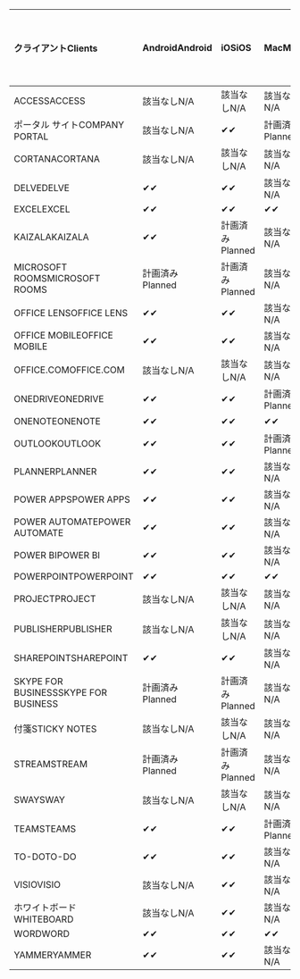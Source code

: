 <!-- This file is generated automatically. Changes made to this file will be overwritten.-->
|<span data-ttu-id="47471-101">クライアント</span><span class="sxs-lookup"><span data-stu-id="47471-101">Clients</span></span>|<span data-ttu-id="47471-102">Android</span><span class="sxs-lookup"><span data-stu-id="47471-102">Android</span></span>|<span data-ttu-id="47471-103">iOS</span><span class="sxs-lookup"><span data-stu-id="47471-103">iOS</span></span>|<span data-ttu-id="47471-104">Mac</span><span class="sxs-lookup"><span data-stu-id="47471-104">Mac</span></span>|<span data-ttu-id="47471-105">Windows 10</span><span class="sxs-lookup"><span data-stu-id="47471-105">Windows 10</span></span><br><span data-ttu-id="47471-106">Desktop</span><span class="sxs-lookup"><span data-stu-id="47471-106">Desktop</span></span>|<span data-ttu-id="47471-107">Windows 10</span><span class="sxs-lookup"><span data-stu-id="47471-107">Windows 10</span></span><br><span data-ttu-id="47471-108">モダン アプリ</span><span class="sxs-lookup"><span data-stu-id="47471-108">Modern Apps</span></span>|
|:-|:-|:-|:-|:-|:-|
|<span data-ttu-id="47471-109">ACCESS</span><span class="sxs-lookup"><span data-stu-id="47471-109">ACCESS</span></span>|<span data-ttu-id="47471-110">該当なし</span><span class="sxs-lookup"><span data-stu-id="47471-110">N/A</span></span>|<span data-ttu-id="47471-111">該当なし</span><span class="sxs-lookup"><span data-stu-id="47471-111">N/A</span></span>|<span data-ttu-id="47471-112">該当なし</span><span class="sxs-lookup"><span data-stu-id="47471-112">N/A</span></span>|<span data-ttu-id="47471-113">✔</span><span class="sxs-lookup"><span data-stu-id="47471-113">✔</span></span>|<span data-ttu-id="47471-114">該当なし</span><span class="sxs-lookup"><span data-stu-id="47471-114">N/A</span></span>|
|<span data-ttu-id="47471-115">ポータル サイト</span><span class="sxs-lookup"><span data-stu-id="47471-115">COMPANY PORTAL</span></span>|<span data-ttu-id="47471-116">該当なし</span><span class="sxs-lookup"><span data-stu-id="47471-116">N/A</span></span>|<span data-ttu-id="47471-117">✔</span><span class="sxs-lookup"><span data-stu-id="47471-117">✔</span></span>|<span data-ttu-id="47471-118">計画済み</span><span class="sxs-lookup"><span data-stu-id="47471-118">Planned</span></span>|<span data-ttu-id="47471-119">該当なし</span><span class="sxs-lookup"><span data-stu-id="47471-119">N/A</span></span>|<span data-ttu-id="47471-120">✔</span><span class="sxs-lookup"><span data-stu-id="47471-120">✔</span></span>|
|<span data-ttu-id="47471-121">CORTANA</span><span class="sxs-lookup"><span data-stu-id="47471-121">CORTANA</span></span>|<span data-ttu-id="47471-122">該当なし</span><span class="sxs-lookup"><span data-stu-id="47471-122">N/A</span></span>|<span data-ttu-id="47471-123">該当なし</span><span class="sxs-lookup"><span data-stu-id="47471-123">N/A</span></span>|<span data-ttu-id="47471-124">該当なし</span><span class="sxs-lookup"><span data-stu-id="47471-124">N/A</span></span>|<span data-ttu-id="47471-125">該当なし</span><span class="sxs-lookup"><span data-stu-id="47471-125">N/A</span></span>|<span data-ttu-id="47471-126">✔</span><span class="sxs-lookup"><span data-stu-id="47471-126">✔</span></span>|
|<span data-ttu-id="47471-127">DELVE</span><span class="sxs-lookup"><span data-stu-id="47471-127">DELVE</span></span>|<span data-ttu-id="47471-128">✔</span><span class="sxs-lookup"><span data-stu-id="47471-128">✔</span></span>|<span data-ttu-id="47471-129">✔</span><span class="sxs-lookup"><span data-stu-id="47471-129">✔</span></span>|<span data-ttu-id="47471-130">該当なし</span><span class="sxs-lookup"><span data-stu-id="47471-130">N/A</span></span>|<span data-ttu-id="47471-131">該当なし</span><span class="sxs-lookup"><span data-stu-id="47471-131">N/A</span></span>|<span data-ttu-id="47471-132">該当なし</span><span class="sxs-lookup"><span data-stu-id="47471-132">N/A</span></span>|
|<span data-ttu-id="47471-133">EXCEL</span><span class="sxs-lookup"><span data-stu-id="47471-133">EXCEL</span></span>|<span data-ttu-id="47471-134">✔</span><span class="sxs-lookup"><span data-stu-id="47471-134">✔</span></span>|<span data-ttu-id="47471-135">✔</span><span class="sxs-lookup"><span data-stu-id="47471-135">✔</span></span>|<span data-ttu-id="47471-136">✔</span><span class="sxs-lookup"><span data-stu-id="47471-136">✔</span></span>|<span data-ttu-id="47471-137">✔</span><span class="sxs-lookup"><span data-stu-id="47471-137">✔</span></span>|<span data-ttu-id="47471-138">✔</span><span class="sxs-lookup"><span data-stu-id="47471-138">✔</span></span>|
|<span data-ttu-id="47471-139">KAIZALA</span><span class="sxs-lookup"><span data-stu-id="47471-139">KAIZALA</span></span>|<span data-ttu-id="47471-140">✔</span><span class="sxs-lookup"><span data-stu-id="47471-140">✔</span></span>|<span data-ttu-id="47471-141">計画済み</span><span class="sxs-lookup"><span data-stu-id="47471-141">Planned</span></span>|<span data-ttu-id="47471-142">該当なし</span><span class="sxs-lookup"><span data-stu-id="47471-142">N/A</span></span>|<span data-ttu-id="47471-143">該当なし</span><span class="sxs-lookup"><span data-stu-id="47471-143">N/A</span></span>|<span data-ttu-id="47471-144">該当なし</span><span class="sxs-lookup"><span data-stu-id="47471-144">N/A</span></span>|
|<span data-ttu-id="47471-145">MICROSOFT ROOMS</span><span class="sxs-lookup"><span data-stu-id="47471-145">MICROSOFT ROOMS</span></span>|<span data-ttu-id="47471-146">計画済み</span><span class="sxs-lookup"><span data-stu-id="47471-146">Planned</span></span>|<span data-ttu-id="47471-147">計画済み</span><span class="sxs-lookup"><span data-stu-id="47471-147">Planned</span></span>|<span data-ttu-id="47471-148">該当なし</span><span class="sxs-lookup"><span data-stu-id="47471-148">N/A</span></span>|<span data-ttu-id="47471-149">該当なし</span><span class="sxs-lookup"><span data-stu-id="47471-149">N/A</span></span>|<span data-ttu-id="47471-150">該当なし</span><span class="sxs-lookup"><span data-stu-id="47471-150">N/A</span></span>|
|<span data-ttu-id="47471-151">OFFICE LENS</span><span class="sxs-lookup"><span data-stu-id="47471-151">OFFICE LENS</span></span>|<span data-ttu-id="47471-152">✔</span><span class="sxs-lookup"><span data-stu-id="47471-152">✔</span></span>|<span data-ttu-id="47471-153">✔</span><span class="sxs-lookup"><span data-stu-id="47471-153">✔</span></span>|<span data-ttu-id="47471-154">該当なし</span><span class="sxs-lookup"><span data-stu-id="47471-154">N/A</span></span>|<span data-ttu-id="47471-155">該当なし</span><span class="sxs-lookup"><span data-stu-id="47471-155">N/A</span></span>|<span data-ttu-id="47471-156">該当なし</span><span class="sxs-lookup"><span data-stu-id="47471-156">N/A</span></span>|
|<span data-ttu-id="47471-157">OFFICE MOBILE</span><span class="sxs-lookup"><span data-stu-id="47471-157">OFFICE MOBILE</span></span>|<span data-ttu-id="47471-158">✔</span><span class="sxs-lookup"><span data-stu-id="47471-158">✔</span></span>|<span data-ttu-id="47471-159">✔</span><span class="sxs-lookup"><span data-stu-id="47471-159">✔</span></span>|<span data-ttu-id="47471-160">該当なし</span><span class="sxs-lookup"><span data-stu-id="47471-160">N/A</span></span>|<span data-ttu-id="47471-161">該当なし</span><span class="sxs-lookup"><span data-stu-id="47471-161">N/A</span></span>|<span data-ttu-id="47471-162">該当なし</span><span class="sxs-lookup"><span data-stu-id="47471-162">N/A</span></span>|
|<span data-ttu-id="47471-163">OFFICE.COM</span><span class="sxs-lookup"><span data-stu-id="47471-163">OFFICE.COM</span></span>|<span data-ttu-id="47471-164">該当なし</span><span class="sxs-lookup"><span data-stu-id="47471-164">N/A</span></span>|<span data-ttu-id="47471-165">該当なし</span><span class="sxs-lookup"><span data-stu-id="47471-165">N/A</span></span>|<span data-ttu-id="47471-166">該当なし</span><span class="sxs-lookup"><span data-stu-id="47471-166">N/A</span></span>|<span data-ttu-id="47471-167">該当なし</span><span class="sxs-lookup"><span data-stu-id="47471-167">N/A</span></span>|<span data-ttu-id="47471-168">✔</span><span class="sxs-lookup"><span data-stu-id="47471-168">✔</span></span>|
|<span data-ttu-id="47471-169">ONEDRIVE</span><span class="sxs-lookup"><span data-stu-id="47471-169">ONEDRIVE</span></span>|<span data-ttu-id="47471-170">✔</span><span class="sxs-lookup"><span data-stu-id="47471-170">✔</span></span>|<span data-ttu-id="47471-171">✔</span><span class="sxs-lookup"><span data-stu-id="47471-171">✔</span></span>|<span data-ttu-id="47471-172">計画済み</span><span class="sxs-lookup"><span data-stu-id="47471-172">Planned</span></span>|<span data-ttu-id="47471-173">✔</span><span class="sxs-lookup"><span data-stu-id="47471-173">✔</span></span>|<span data-ttu-id="47471-174">✔</span><span class="sxs-lookup"><span data-stu-id="47471-174">✔</span></span>|
|<span data-ttu-id="47471-175">ONENOTE</span><span class="sxs-lookup"><span data-stu-id="47471-175">ONENOTE</span></span>|<span data-ttu-id="47471-176">✔</span><span class="sxs-lookup"><span data-stu-id="47471-176">✔</span></span>|<span data-ttu-id="47471-177">✔</span><span class="sxs-lookup"><span data-stu-id="47471-177">✔</span></span>|<span data-ttu-id="47471-178">✔</span><span class="sxs-lookup"><span data-stu-id="47471-178">✔</span></span>|<span data-ttu-id="47471-179">計画済み</span><span class="sxs-lookup"><span data-stu-id="47471-179">Planned</span></span>|<span data-ttu-id="47471-180">✔</span><span class="sxs-lookup"><span data-stu-id="47471-180">✔</span></span>|
|<span data-ttu-id="47471-181">OUTLOOK</span><span class="sxs-lookup"><span data-stu-id="47471-181">OUTLOOK</span></span>|<span data-ttu-id="47471-182">✔</span><span class="sxs-lookup"><span data-stu-id="47471-182">✔</span></span>|<span data-ttu-id="47471-183">✔</span><span class="sxs-lookup"><span data-stu-id="47471-183">✔</span></span>|<span data-ttu-id="47471-184">計画済み</span><span class="sxs-lookup"><span data-stu-id="47471-184">Planned</span></span>|<span data-ttu-id="47471-185">✔</span><span class="sxs-lookup"><span data-stu-id="47471-185">✔</span></span>|<span data-ttu-id="47471-186">✔</span><span class="sxs-lookup"><span data-stu-id="47471-186">✔</span></span>|
|<span data-ttu-id="47471-187">PLANNER</span><span class="sxs-lookup"><span data-stu-id="47471-187">PLANNER</span></span>|<span data-ttu-id="47471-188">✔</span><span class="sxs-lookup"><span data-stu-id="47471-188">✔</span></span>|<span data-ttu-id="47471-189">✔</span><span class="sxs-lookup"><span data-stu-id="47471-189">✔</span></span>|<span data-ttu-id="47471-190">該当なし</span><span class="sxs-lookup"><span data-stu-id="47471-190">N/A</span></span>|<span data-ttu-id="47471-191">該当なし</span><span class="sxs-lookup"><span data-stu-id="47471-191">N/A</span></span>|<span data-ttu-id="47471-192">該当なし</span><span class="sxs-lookup"><span data-stu-id="47471-192">N/A</span></span>|
|<span data-ttu-id="47471-193">POWER APPS</span><span class="sxs-lookup"><span data-stu-id="47471-193">POWER APPS</span></span>|<span data-ttu-id="47471-194">✔</span><span class="sxs-lookup"><span data-stu-id="47471-194">✔</span></span>|<span data-ttu-id="47471-195">✔</span><span class="sxs-lookup"><span data-stu-id="47471-195">✔</span></span>|<span data-ttu-id="47471-196">該当なし</span><span class="sxs-lookup"><span data-stu-id="47471-196">N/A</span></span>|<span data-ttu-id="47471-197">該当なし</span><span class="sxs-lookup"><span data-stu-id="47471-197">N/A</span></span>|<span data-ttu-id="47471-198">計画済み</span><span class="sxs-lookup"><span data-stu-id="47471-198">Planned</span></span>|
|<span data-ttu-id="47471-199">POWER AUTOMATE</span><span class="sxs-lookup"><span data-stu-id="47471-199">POWER AUTOMATE</span></span>|<span data-ttu-id="47471-200">✔</span><span class="sxs-lookup"><span data-stu-id="47471-200">✔</span></span>|<span data-ttu-id="47471-201">✔</span><span class="sxs-lookup"><span data-stu-id="47471-201">✔</span></span>|<span data-ttu-id="47471-202">該当なし</span><span class="sxs-lookup"><span data-stu-id="47471-202">N/A</span></span>|<span data-ttu-id="47471-203">該当なし</span><span class="sxs-lookup"><span data-stu-id="47471-203">N/A</span></span>|<span data-ttu-id="47471-204">該当なし</span><span class="sxs-lookup"><span data-stu-id="47471-204">N/A</span></span>|
|<span data-ttu-id="47471-205">POWER BI</span><span class="sxs-lookup"><span data-stu-id="47471-205">POWER BI</span></span>|<span data-ttu-id="47471-206">✔</span><span class="sxs-lookup"><span data-stu-id="47471-206">✔</span></span>|<span data-ttu-id="47471-207">✔</span><span class="sxs-lookup"><span data-stu-id="47471-207">✔</span></span>|<span data-ttu-id="47471-208">該当なし</span><span class="sxs-lookup"><span data-stu-id="47471-208">N/A</span></span>|<span data-ttu-id="47471-209">計画済み</span><span class="sxs-lookup"><span data-stu-id="47471-209">Planned</span></span>|<span data-ttu-id="47471-210">✔</span><span class="sxs-lookup"><span data-stu-id="47471-210">✔</span></span>|
|<span data-ttu-id="47471-211">POWERPOINT</span><span class="sxs-lookup"><span data-stu-id="47471-211">POWERPOINT</span></span>|<span data-ttu-id="47471-212">✔</span><span class="sxs-lookup"><span data-stu-id="47471-212">✔</span></span>|<span data-ttu-id="47471-213">✔</span><span class="sxs-lookup"><span data-stu-id="47471-213">✔</span></span>|<span data-ttu-id="47471-214">✔</span><span class="sxs-lookup"><span data-stu-id="47471-214">✔</span></span>|<span data-ttu-id="47471-215">✔</span><span class="sxs-lookup"><span data-stu-id="47471-215">✔</span></span>|<span data-ttu-id="47471-216">✔</span><span class="sxs-lookup"><span data-stu-id="47471-216">✔</span></span>|
|<span data-ttu-id="47471-217">PROJECT</span><span class="sxs-lookup"><span data-stu-id="47471-217">PROJECT</span></span>|<span data-ttu-id="47471-218">該当なし</span><span class="sxs-lookup"><span data-stu-id="47471-218">N/A</span></span>|<span data-ttu-id="47471-219">該当なし</span><span class="sxs-lookup"><span data-stu-id="47471-219">N/A</span></span>|<span data-ttu-id="47471-220">該当なし</span><span class="sxs-lookup"><span data-stu-id="47471-220">N/A</span></span>|<span data-ttu-id="47471-221">✔</span><span class="sxs-lookup"><span data-stu-id="47471-221">✔</span></span>|<span data-ttu-id="47471-222">該当なし</span><span class="sxs-lookup"><span data-stu-id="47471-222">N/A</span></span>|
|<span data-ttu-id="47471-223">PUBLISHER</span><span class="sxs-lookup"><span data-stu-id="47471-223">PUBLISHER</span></span>|<span data-ttu-id="47471-224">該当なし</span><span class="sxs-lookup"><span data-stu-id="47471-224">N/A</span></span>|<span data-ttu-id="47471-225">該当なし</span><span class="sxs-lookup"><span data-stu-id="47471-225">N/A</span></span>|<span data-ttu-id="47471-226">該当なし</span><span class="sxs-lookup"><span data-stu-id="47471-226">N/A</span></span>|<span data-ttu-id="47471-227">✔</span><span class="sxs-lookup"><span data-stu-id="47471-227">✔</span></span>|<span data-ttu-id="47471-228">該当なし</span><span class="sxs-lookup"><span data-stu-id="47471-228">N/A</span></span>|
|<span data-ttu-id="47471-229">SHAREPOINT</span><span class="sxs-lookup"><span data-stu-id="47471-229">SHAREPOINT</span></span>|<span data-ttu-id="47471-230">✔</span><span class="sxs-lookup"><span data-stu-id="47471-230">✔</span></span>|<span data-ttu-id="47471-231">✔</span><span class="sxs-lookup"><span data-stu-id="47471-231">✔</span></span>|<span data-ttu-id="47471-232">該当なし</span><span class="sxs-lookup"><span data-stu-id="47471-232">N/A</span></span>|<span data-ttu-id="47471-233">該当なし</span><span class="sxs-lookup"><span data-stu-id="47471-233">N/A</span></span>|<span data-ttu-id="47471-234">該当なし</span><span class="sxs-lookup"><span data-stu-id="47471-234">N/A</span></span>|
|<span data-ttu-id="47471-235">SKYPE FOR BUSINESS</span><span class="sxs-lookup"><span data-stu-id="47471-235">SKYPE FOR BUSINESS</span></span>|<span data-ttu-id="47471-236">計画済み</span><span class="sxs-lookup"><span data-stu-id="47471-236">Planned</span></span>|<span data-ttu-id="47471-237">計画済み</span><span class="sxs-lookup"><span data-stu-id="47471-237">Planned</span></span>|<span data-ttu-id="47471-238">該当なし</span><span class="sxs-lookup"><span data-stu-id="47471-238">N/A</span></span>|<span data-ttu-id="47471-239">該当なし</span><span class="sxs-lookup"><span data-stu-id="47471-239">N/A</span></span>|<span data-ttu-id="47471-240">該当なし</span><span class="sxs-lookup"><span data-stu-id="47471-240">N/A</span></span>|
|<span data-ttu-id="47471-241">付箋</span><span class="sxs-lookup"><span data-stu-id="47471-241">STICKY NOTES</span></span>|<span data-ttu-id="47471-242">該当なし</span><span class="sxs-lookup"><span data-stu-id="47471-242">N/A</span></span>|<span data-ttu-id="47471-243">該当なし</span><span class="sxs-lookup"><span data-stu-id="47471-243">N/A</span></span>|<span data-ttu-id="47471-244">該当なし</span><span class="sxs-lookup"><span data-stu-id="47471-244">N/A</span></span>|<span data-ttu-id="47471-245">該当なし</span><span class="sxs-lookup"><span data-stu-id="47471-245">N/A</span></span>|<span data-ttu-id="47471-246">✔</span><span class="sxs-lookup"><span data-stu-id="47471-246">✔</span></span>|
|<span data-ttu-id="47471-247">STREAM</span><span class="sxs-lookup"><span data-stu-id="47471-247">STREAM</span></span>|<span data-ttu-id="47471-248">計画済み</span><span class="sxs-lookup"><span data-stu-id="47471-248">Planned</span></span>|<span data-ttu-id="47471-249">計画済み</span><span class="sxs-lookup"><span data-stu-id="47471-249">Planned</span></span>|<span data-ttu-id="47471-250">該当なし</span><span class="sxs-lookup"><span data-stu-id="47471-250">N/A</span></span>|<span data-ttu-id="47471-251">該当なし</span><span class="sxs-lookup"><span data-stu-id="47471-251">N/A</span></span>|<span data-ttu-id="47471-252">該当なし</span><span class="sxs-lookup"><span data-stu-id="47471-252">N/A</span></span>|
|<span data-ttu-id="47471-253">SWAY</span><span class="sxs-lookup"><span data-stu-id="47471-253">SWAY</span></span>|<span data-ttu-id="47471-254">該当なし</span><span class="sxs-lookup"><span data-stu-id="47471-254">N/A</span></span>|<span data-ttu-id="47471-255">該当なし</span><span class="sxs-lookup"><span data-stu-id="47471-255">N/A</span></span>|<span data-ttu-id="47471-256">該当なし</span><span class="sxs-lookup"><span data-stu-id="47471-256">N/A</span></span>|<span data-ttu-id="47471-257">該当なし</span><span class="sxs-lookup"><span data-stu-id="47471-257">N/A</span></span>|<span data-ttu-id="47471-258">✔</span><span class="sxs-lookup"><span data-stu-id="47471-258">✔</span></span>|
|<span data-ttu-id="47471-259">TEAMS</span><span class="sxs-lookup"><span data-stu-id="47471-259">TEAMS</span></span>|<span data-ttu-id="47471-260">✔</span><span class="sxs-lookup"><span data-stu-id="47471-260">✔</span></span>|<span data-ttu-id="47471-261">✔</span><span class="sxs-lookup"><span data-stu-id="47471-261">✔</span></span>|<span data-ttu-id="47471-262">計画済み</span><span class="sxs-lookup"><span data-stu-id="47471-262">Planned</span></span>|<span data-ttu-id="47471-263">✔</span><span class="sxs-lookup"><span data-stu-id="47471-263">✔</span></span>|<span data-ttu-id="47471-264">該当なし</span><span class="sxs-lookup"><span data-stu-id="47471-264">N/A</span></span>|
|<span data-ttu-id="47471-265">TO-DO</span><span class="sxs-lookup"><span data-stu-id="47471-265">TO-DO</span></span>|<span data-ttu-id="47471-266">✔</span><span class="sxs-lookup"><span data-stu-id="47471-266">✔</span></span>|<span data-ttu-id="47471-267">✔</span><span class="sxs-lookup"><span data-stu-id="47471-267">✔</span></span>|<span data-ttu-id="47471-268">該当なし</span><span class="sxs-lookup"><span data-stu-id="47471-268">N/A</span></span>|<span data-ttu-id="47471-269">該当なし</span><span class="sxs-lookup"><span data-stu-id="47471-269">N/A</span></span>|<span data-ttu-id="47471-270">✔</span><span class="sxs-lookup"><span data-stu-id="47471-270">✔</span></span>|
|<span data-ttu-id="47471-271">VISIO</span><span class="sxs-lookup"><span data-stu-id="47471-271">VISIO</span></span>|<span data-ttu-id="47471-272">該当なし</span><span class="sxs-lookup"><span data-stu-id="47471-272">N/A</span></span>|<span data-ttu-id="47471-273">✔</span><span class="sxs-lookup"><span data-stu-id="47471-273">✔</span></span>|<span data-ttu-id="47471-274">該当なし</span><span class="sxs-lookup"><span data-stu-id="47471-274">N/A</span></span>|<span data-ttu-id="47471-275">✔</span><span class="sxs-lookup"><span data-stu-id="47471-275">✔</span></span>|<span data-ttu-id="47471-276">該当なし</span><span class="sxs-lookup"><span data-stu-id="47471-276">N/A</span></span>|
|<span data-ttu-id="47471-277">ホワイトボード</span><span class="sxs-lookup"><span data-stu-id="47471-277">WHITEBOARD</span></span>|<span data-ttu-id="47471-278">該当なし</span><span class="sxs-lookup"><span data-stu-id="47471-278">N/A</span></span>|<span data-ttu-id="47471-279">✔</span><span class="sxs-lookup"><span data-stu-id="47471-279">✔</span></span>|<span data-ttu-id="47471-280">該当なし</span><span class="sxs-lookup"><span data-stu-id="47471-280">N/A</span></span>|<span data-ttu-id="47471-281">該当なし</span><span class="sxs-lookup"><span data-stu-id="47471-281">N/A</span></span>|<span data-ttu-id="47471-282">✔</span><span class="sxs-lookup"><span data-stu-id="47471-282">✔</span></span>|
|<span data-ttu-id="47471-283">WORD</span><span class="sxs-lookup"><span data-stu-id="47471-283">WORD</span></span>|<span data-ttu-id="47471-284">✔</span><span class="sxs-lookup"><span data-stu-id="47471-284">✔</span></span>|<span data-ttu-id="47471-285">✔</span><span class="sxs-lookup"><span data-stu-id="47471-285">✔</span></span>|<span data-ttu-id="47471-286">✔</span><span class="sxs-lookup"><span data-stu-id="47471-286">✔</span></span>|<span data-ttu-id="47471-287">✔</span><span class="sxs-lookup"><span data-stu-id="47471-287">✔</span></span>|<span data-ttu-id="47471-288">✔</span><span class="sxs-lookup"><span data-stu-id="47471-288">✔</span></span>|
|<span data-ttu-id="47471-289">YAMMER</span><span class="sxs-lookup"><span data-stu-id="47471-289">YAMMER</span></span>|<span data-ttu-id="47471-290">✔</span><span class="sxs-lookup"><span data-stu-id="47471-290">✔</span></span>|<span data-ttu-id="47471-291">✔</span><span class="sxs-lookup"><span data-stu-id="47471-291">✔</span></span>|<span data-ttu-id="47471-292">該当なし</span><span class="sxs-lookup"><span data-stu-id="47471-292">N/A</span></span>|<span data-ttu-id="47471-293">計画済み</span><span class="sxs-lookup"><span data-stu-id="47471-293">Planned</span></span>|<span data-ttu-id="47471-294">N/A</span><span class="sxs-lookup"><span data-stu-id="47471-294">N/A</span></span>|
